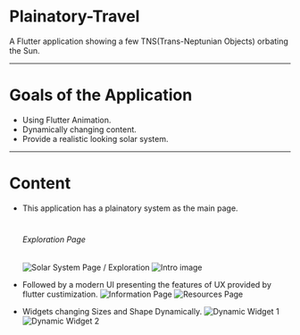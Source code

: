 # Plainatory-Travel
A Flutter application showing a few TNS(Trans-Neptunian Objects) orbating the Sun.

---
# Goals of the Application

* Using Flutter Animation.
* Dynamically changing content.
* Provide a realistic looking solar system.

---
# Content

* This application has a plainatory system as the main page. 
  # <h6>Exploration Page</h6>
  ![Solar System Page / Exploration](https://github.com/SammSum1/Plainatory-Travel/blob/master/README/Gif/solar_system.gif)
  ![Intro image](https://github.com/SammSum1/Plainatory-Travel/blob/master/README/Gif/intro_with_click.gif)
  
* Followed by a modern UI presenting the features of UX provided by flutter custimization.
  ![Information Page](https://github.com/SammSum1/Plainatory-Travel/blob/master/README/Gif/information_page.gif) 
  ![Resources Page](https://github.com/SammSum1/Plainatory-Travel/blob/master/README/Gif/resources_page.gif)
  
* Widgets changing Sizes and Shape Dynamically.
  ![Dynamic Widget 1](https://github.com/SammSum1/Plainatory-Travel/blob/master/README/Gif/widget_animation_1.gif)
  ![Dynamic Widget 2](https://github.com/SammSum1/Plainatory-Travel/blob/master/README/Gif/widget_animation_2.gif)

